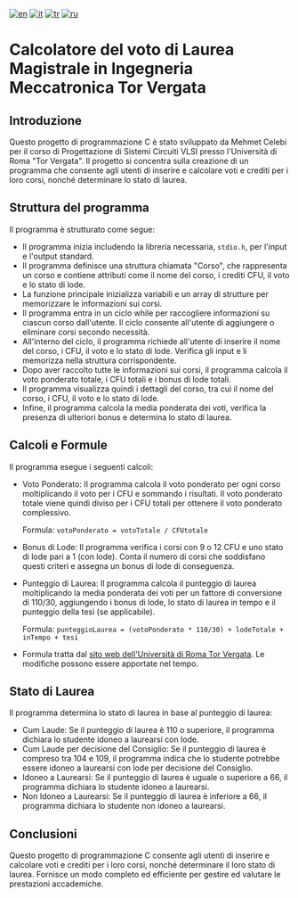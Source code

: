 [![en](https://img.shields.io/badge/lang-english-yellow.svg)](https://github.com/cycelebi/Tor-Vergata-Mechatronics-Graduation-Grade-Calculator/blob/main/README.md)
[![it](https://img.shields.io/badge/lang-italiano-white.svg)](https://github.com/cycelebi/Tor-Vergata-Mechatronics-Graduation-Grade-Calculator/blob/main/README.it.md)
[![tr](https://img.shields.io/badge/lang-türkçe-red.svg)](https://github.com/cycelebi/Tor-Vergata-Mechatronics-Graduation-Grade-Calculator/blob/main/README.tr.md)
[![ru](https://img.shields.io/badge/lang-русский-blue.svg)](https://github.com/cycelebi/Tor-Vergata-Mechatronics-Graduation-Grade-Calculator/blob/main/README.ru.md)

# Calcolatore del voto di Laurea Magistrale in Ingegneria Meccatronica Tor Vergata

## Introduzione

Questo progetto di programmazione C è stato sviluppato da Mehmet Celebi per il corso di Progettazione di Sistemi Circuiti VLSI presso l'Università di Roma "Tor Vergata". Il progetto si concentra sulla creazione di un programma che consente agli utenti di inserire e calcolare voti e crediti per i loro corsi, nonché determinare lo stato di laurea.

## Struttura del programma

Il programma è strutturato come segue:

- Il programma inizia includendo la libreria necessaria, `stdio.h`, per l'input e l'output standard.
- Il programma definisce una struttura chiamata "Corso", che rappresenta un corso e contiene attributi come il nome del corso, i crediti CFU, il voto e lo stato di lode.
- La funzione principale inizializza variabili e un array di strutture per memorizzare le informazioni sui corsi.
- Il programma entra in un ciclo while per raccogliere informazioni su ciascun corso dall'utente. Il ciclo consente all'utente di aggiungere o eliminare corsi secondo necessità.
- All'interno del ciclo, il programma richiede all'utente di inserire il nome del corso, i CFU, il voto e lo stato di lode. Verifica gli input e li memorizza nella struttura corrispondente.
- Dopo aver raccolto tutte le informazioni sui corsi, il programma calcola il voto ponderato totale, i CFU totali e i bonus di lode totali.
- Il programma visualizza quindi i dettagli del corso, tra cui il nome del corso, i CFU, il voto e lo stato di lode.
- Infine, il programma calcola la media ponderata dei voti, verifica la presenza di ulteriori bonus e determina lo stato di laurea.

## Calcoli e Formule

Il programma esegue i seguenti calcoli:

- Voto Ponderato: Il programma calcola il voto ponderato per ogni corso moltiplicando il voto per i CFU e sommando i risultati. Il voto ponderato totale viene quindi diviso per i CFU totali per ottenere il voto ponderato complessivo.
    
    Formula: `votoPonderato = votoTotale / CFUtotale`
    
- Bonus di Lode: Il programma verifica i corsi con 9 o 12 CFU e uno stato di lode pari a 1 (con lode). Conta il numero di corsi che soddisfano questi criteri e assegna un bonus di lode di conseguenza.
- Punteggio di Laurea: Il programma calcola il punteggio di laurea moltiplicando la media ponderata dei voti per un fattore di conversione di 110/30, aggiungendo i bonus di lode, lo stato di laurea in tempo e il punteggio della tesi (se applicabile).
    
    Formula: `punteggioLaurea = (votoPonderato * 110/30) + lodeTotale + inTempo + tesi`
    
- Formula tratta dal [sito web dell'Università di Roma Tor Vergata](http://mechatronics.uniroma2.it/wp-content/uploads/2021/02/Calculation-marks-for-the-Master.pdf). Le modifiche possono essere apportate nel tempo.

## Stato di Laurea

Il programma determina lo stato di laurea in base al punteggio di laurea:

- Cum Laude: Se il punteggio di laurea è 110 o superiore, il programma dichiara lo studente idoneo a laurearsi con lode.
- Cum Laude per decisione del Consiglio: Se il punteggio di laurea è compreso tra 104 e 109, il programma indica che lo studente potrebbe essere idoneo a laurearsi con lode per decisione del Consiglio.
- Idoneo a Laurearsi: Se il punteggio di laurea è uguale o superiore a 66, il programma dichiara lo studente idoneo a laurearsi.
- Non Idoneo a Laurearsi: Se il punteggio di laurea è inferiore a 66, il programma dichiara lo studente non idoneo a laurearsi.

## Conclusioni

Questo progetto di programmazione C consente agli utenti di inserire e calcolare voti e crediti per i loro corsi, nonché determinare il loro stato di laurea. Fornisce un modo completo ed efficiente per gestire ed valutare le prestazioni accademiche.
